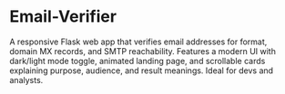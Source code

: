 # Email-Verifier
A responsive Flask web app that verifies email addresses for format, domain MX records, and SMTP reachability. Features a modern UI with dark/light mode toggle, animated landing page, and scrollable cards explaining purpose, audience, and result meanings. Ideal for devs and analysts.
